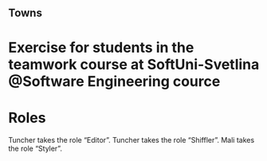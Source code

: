 ## Towns
# Exercise for students in the teamwork course at SoftUni-Svetlina @Software Engineering cource

# Roles
  Tuncher takes the role “Editor”.
  Tuncher takes the role “Shiffler”.
  Mali takes the role “Styler”.
